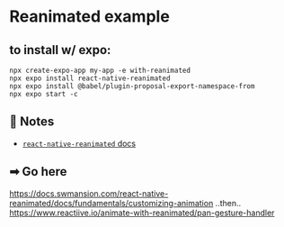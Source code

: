 # Reanimated example
## to install w/ expo:
```shell Install w/ Expo
npx create-expo-app my-app -e with-reanimated
npx expo install react-native-reanimated
npx expo install @babel/plugin-proposal-export-namespace-from
npx expo start -c
```
## 📝 Notes

- [`react-native-reanimated` docs](https://docs.swmansion.com/react-native-reanimated/)

## ➡ Go here
https://docs.swmansion.com/react-native-reanimated/docs/fundamentals/customizing-animation
..then..
https://www.reactiive.io/animate-with-reanimated/pan-gesture-handler

